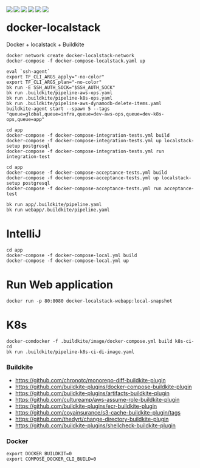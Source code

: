 <div align="center">    
 <img src="https://img.shields.io/github/license/create1st/docker-localstack.svg" align="left" />
 <img src="https://img.shields.io/badge/Docker-blue.svg" align="left" />
 <img src="https://img.shields.io/badge/localstack-orange.svg" align="left" />
 <img src="https://img.shields.io/badge/Terraform-blueviolet.svg" align="left" />
 <img src="https://img.shields.io/badge/Buildkite-green.svg" align="left" />
 <img src="https://img.shields.io/badge/PRs-welcome-green.svg" align="left" />
</div>

# docker-localstack
Docker + localstack + Buildkite

```shell
docker network create docker-localstack-network
docker-compose -f docker-compose-localstack.yaml up

eval `ssh-agent`
export TF_CLI_ARGS_apply="-no-color"
export TF_CLI_ARGS_plan="-no-color"
bk run -E SSH_AUTH_SOCK="$SSH_AUTH_SOCK"
bk run .buildkite/pipeline-aws-ops.yaml
bk run .buildkite/pipeline-k8s-ops.yaml
bk run .buildkite/pipeline-aws-dynamodb-delete-items.yaml
buildkite-agent start --spawn 5 --tags "queue=global,queue=infra,queue=dev-aws-ops,queue=dev-k8s-ops,queue=app"
```

```shell
cd app
docker-compose -f docker-compose-integration-tests.yml build 
docker-compose -f docker-compose-integration-tests.yml up localstack-setup postgresql
docker-compose -f docker-compose-integration-tests.yml run integration-test
```

```shell
cd app
docker-compose -f docker-compose-acceptance-tests.yml build 
docker-compose -f docker-compose-acceptance-tests.yml up localstack-setup postgresql
docker-compose -f docker-compose-acceptance-tests.yml run acceptance-test
```

```shell
bk run app/.buildkite/pipeline.yaml
bk run webapp/.buildkite/pipeline.yaml
```

# IntelliJ
```shell
cd app
docker-compose -f docker-compose-local.yml build
docker-compose -f docker-compose-local.yml up
```

# Run Web application
```shell
docker run -p 80:8080 docker-localstack-webapp:local-snapshot
```

# K8s
```shell
docker-comdocker -f .buildkite/image/docker-compose.yml build k8s-ci-cd
bk run .buildkite/pipeline-k8s-ci-di-image.yaml
```
### Buildkite
* https://github.com/chronotc/monorepo-diff-buildkite-plugin
* https://github.com/buildkite-plugins/docker-compose-buildkite-plugin
* https://github.com/buildkite-plugins/artifacts-buildkite-plugin
* https://github.com/cultureamp/aws-assume-role-buildkite-plugin
* https://github.com/buildkite-plugins/ecr-buildkite-plugin
* https://github.com/coyainsurance/s3-cache-buildkite-plugin/tags
* https://github.com/thedyrt/change-directory-buildkite-plugin
* https://github.com/buildkite-plugins/shellcheck-buildkite-plugin

### Docker
```shell
export DOCKER_BUILDKIT=0
export COMPOSE_DOCKER_CLI_BUILD=0
```
